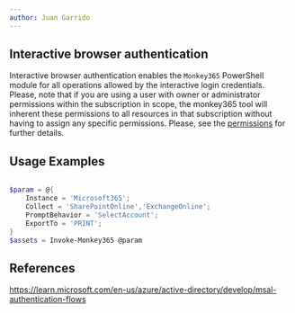 ```yaml
---
author: Juan Garrido
---
```


## Interactive browser authentication

Interactive browser authentication enables the `Monkey365` PowerShell module for all operations allowed by the interactive login credentials. Please, note that if you are using a user with owner or administrator permissions within the subscription in scope, the monkey365 tool will inherent these permissions to all resources in that subscription without having to assign any specific permissions. Please, see the [permissions](../../getting_started/permissions.md) for further details.

## Usage Examples

```PowerShell

$param = @{
    Instance = 'Microsoft365';
    Collect = 'SharePointOnline','ExchangeOnline';
    PromptBehavior = 'SelectAccount';
    ExportTo = 'PRINT';
}
$assets = Invoke-Monkey365 @param

```

## References

<a href='https://learn.microsoft.com/en-us/azure/active-directory/develop/msal-authentication-flows' target='_blank'>https://learn.microsoft.com/en-us/azure/active-directory/develop/msal-authentication-flows</a>
